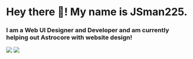 

<!--
**JSman225/JSman225** is a ✨ _special_ ✨ repository because its `README.md` (this file) appears on your GitHub profile.

Here are some ideas to get you started:

- 🔭 I’m currently working on ...
- 🌱 I’m currently learning ...
- 👯 I’m looking to collaborate on ...
- 🤔 I’m looking for help with ...
- 💬 Ask me about ...
- 📫 How to reach me: ...
- 😄 Pronouns: ...
- ⚡ Fun fact: ...
-->
<h1>Hey there 👋! My name is JSman225.</h1>
<h3>I am a Web UI Designer and Developer and am currently helping out Astrocore with website design!</h3>
<img src="https://github-readme-stats.vercel.app/api?username=JSman225&theme=dark&show_icons=true&count_private=true"/>

<img src="https://github-readme-stats.vercel.app/api/top-langs/?username=JSman225&theme=dark"/>
